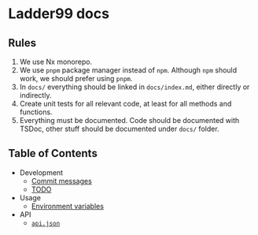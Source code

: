 # Ladder99 docs

## Rules

1. We use Nx monorepo.
2. We use `pnpm` package manager instead of `npm`. Although `npm` should work, we should prefer using `pnpm`.
3. In `docs/` everything should be linked in `docs/index.md`, either directly or indirectly.
4. Create unit tests for all relevant code, at least for all methods and functions.
5. Everything must be documented. Code should be documented with TSDoc, other stuff should be documented under `docs/` folder.

## Table of Contents

- Development
  - [Commit messages](development/commit-messages)
  - [TODO](development/todo)
- Usage
  - [Environment variables](usage/environment-variables)
- API
  - [`api.json`](api/api.json)
